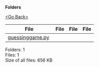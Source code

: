 **Folders**

[&lt;Go Back&gt;](../right.html)

<table><thead><tr class="header"><th><strong>File</strong></th><th><strong>File</strong></th><th><strong>File</strong></th><th><strong>File</strong></th></tr></thead><tbody><tr class="odd"><td><a href="guessinggame.py">guessinggame.py</a> </td><td></td><td></td><td></td></tr></tbody></table>

Folders: 1  
Files: 1  
Size of all files: 656 KB
